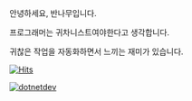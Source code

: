 안녕하세요, 반나무입니다.

프로그래머는 귀차니스트여야한다고 생각합니다.

귀찮은 작업을 자동화하면서 느끼는 재미가 있습니다.

[![Hits](https://hits.seeyoufarm.com/api/count/incr/badge.svg?url=https%3A%2F%2Fgithub.com%2FBantree96&count_bg=%2379C83D&title_bg=%23555555&icon=&icon_color=%23E7E7E7&title=hits&edge_flat=false)](https://hits.seeyoufarm.com)

[![dotnetdev](https://profile.dotnetdev-badge.kr/api/v1/badge/medium?id=Bantree&theme=Light)](https://forum.dotnetdev.kr/u/Bantree/summary)

